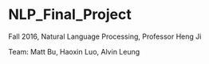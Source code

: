 # NLP_Final_Project

Fall 2016, Natural Language Processing, Professor Heng Ji

Team: Matt Bu, Haoxin Luo, Alvin Leung
